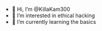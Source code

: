 - 👋 Hi, I’m @KillaKam300
- 👀 I’m interested in ethical hacking
- 🌱 I’m currently learning the basics

<!---
KillaKam300/KillaKam300 is a ✨ special ✨ repository because its `README.md` (this file) appears on your GitHub profile.
You can click the Preview link to take a look at your changes.
--->
